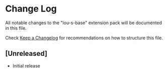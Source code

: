 # Change Log

All notable changes to the "lou-s-base" extension pack will be documented in this file.

Check [Keep a Changelog](http://keepachangelog.com/) for recommendations on how to structure this file.

## [Unreleased]

- Initial release
